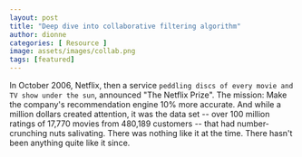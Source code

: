 ```yaml
---
layout: post
title: "Deep dive into collaborative filtering algorithm"
author: dionne
categories: [ Resource ]
image: assets/images/collab.png
tags: [featured]
---
```


In October 2006, Netflix, then a service `peddling discs of every movie and TV show under the sun`, announced "The Netflix Prize". The mission: Make the company's recommendation engine 10% more accurate. And while a million dollars created attention, it was the data set -- over 100 million ratings of 17,770 movies from 480,189 customers -- that had number-crunching nuts salivating. There was nothing like it at the time. There hasn't been anything quite like it since.

> 
